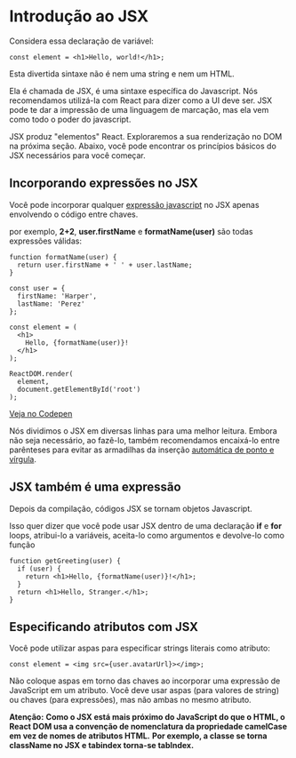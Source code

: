 # **Introdução ao JSX**

Considera essa declaração de variável:

``` 
const element = <h1>Hello, world!</h1>;
```

Esta divertida sintaxe não é nem uma string e nem um HTML.

Ela é chamada de JSX, é uma sintaxe específica do Javascript. Nós recomendamos utilizá-la com React para dizer como a UI deve ser. JSX pode te dar a impressão de uma linguagem de marcação, mas ela vem como todo o poder do javascript.

JSX produz "elementos" React. Exploraremos a sua renderização no DOM na próxima seção. Abaixo, você pode encontrar os princípios básicos do JSX necessários para você começar.

## **Incorporando expressões no JSX**

Você pode incorporar qualquer [expressão javascript](https://developer.mozilla.org/en-US/docs/Web/JavaScript/Guide/Expressions_and_Operators#Expressions) no JSX apenas envolvendo o código entre chaves.

por exemplo, **2+2**, **user.firstName** e **formatName(user)** são todas expressões válidas:

```
function formatName(user) {
  return user.firstName + ' ' + user.lastName;
}

const user = {
  firstName: 'Harper',
  lastName: 'Perez'
};

const element = (
  <h1>
    Hello, {formatName(user)}!
  </h1>
);

ReactDOM.render(
  element,
  document.getElementById('root')
);
``` 

[Veja no Codepen](https://codepen.io/gaearon/pen/PGEjdG?editors=0010)

Nós dividimos o JSX em diversas linhas para uma melhor leitura.  Embora não seja necessário, ao fazê-lo, também recomendamos encaixá-lo entre parênteses para evitar as armadilhas da inserção [automática de ponto e vírgula](https://stackoverflow.com/questions/2846283/what-are-the-rules-for-javascripts-automatic-semicolon-insertion-asi).

## **JSX também é uma expressão**

Depois da compilação, códigos JSX se tornam objetos Javascript.

Isso quer dizer que você pode usar JSX dentro de uma declaração **if** e **for** loops, atribui-lo a variáveis, aceita-lo como argumentos e devolve-lo como função

```
function getGreeting(user) {
  if (user) {
    return <h1>Hello, {formatName(user)}!</h1>;
  }
  return <h1>Hello, Stranger.</h1>;
}
```

## **Especificando atributos com JSX**

Você pode utilizar aspas para especificar strings literais como atributo:

``` 
const element = <img src={user.avatarUrl}></img>;
```

Não coloque aspas em torno das chaves ao incorporar uma expressão de JavaScript em um atributo. Você deve usar aspas (para valores de string) ou chaves (para expressões), mas não ambas no mesmo atributo.

**Atenção:**
**Como o JSX está mais próximo do JavaScript do que o HTML, o React DOM usa a convenção de nomenclatura da propriedade camelCase em vez de nomes de atributos HTML.**
**Por exemplo, a classe se torna className no JSX e tabindex torna-se tabIndex.**